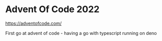 # Advent Of Code 2022

https://adventofcode.com/

First go at advent of code - having a go with typescript running on deno
